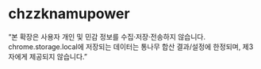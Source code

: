 # chzzknamupower
“본 확장은 사용자 개인 및 민감 정보를 수집·저장·전송하지 않습니다. chrome.storage.local에 저장되는 데이터는 통나무 합산 결과/설정에 한정되며, 제3자에게 제공되지 않습니다.”
